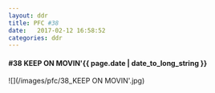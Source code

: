 ```yaml
---
layout: ddr
title: PFC #38
date:   2017-02-12 16:58:52
categories: ddr
---
```

#### **#38** KEEP ON MOVIN'<span class="pull-right">{{ page.date | date_to_long_string }}</span>
![](/images/pfc/38_KEEP ON MOVIN'.jpg)
